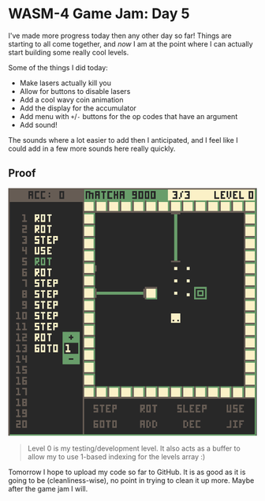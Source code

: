 # WASM-4 Game Jam: Day 5

I've made more progress today then any other day so far! Things are starting to all come
together, and *now* I am at the point where I can actually start building some really
cool levels.

Some of the things I did today:

* Make lasers actually kill you
* Allow for buttons to disable lasers
* Add a cool wavy coin animation
* Add the display for the accumulator
* Add menu with `+`/`-` buttons for the op codes that have an argument
* Add sound!

The sounds where a lot easier to add then I anticipated, and I feel like I could add
in a few more sounds here really quickly.

## Proof

<img src="./day-5.png" />


> Level 0 is my testing/development level. It also acts as a buffer to allow my to use
> 1-based indexing for the levels array :)

Tomorrow I hope to upload my code so far to GitHub. It is as good as it is going to
be (cleanliness-wise), no point in trying to clean it up more. Maybe after the game
jam I will.
